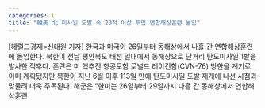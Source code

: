```yaml
---
categories: i
title: "韓美 北 미사일 도발 속 20척 이상 투입 연합해상훈련 돌입"
---
```

[헤럴드경제=신대원 기자] 한국과 미국이 26일부터 동해상에서 나흘 간 연합해상훈련에 돌입한다. 북한이 전날 평안북도 태천 일대에서 동해상으로 단거리 탄도미사일 1발을 발사한 직후다. 훈련은 미 핵추진 항공모함 로널드 레이건함(CVN-76) 방한을 계기로 이미 계획됐지만 북한이 지난 6월 이후 113일 만에 탄도미사일 도발 재개에 나선 시점과 맞물려 더욱 주목된다. 해군은 &ldquo;한미는 26일부터 29일까지 나흘 간 동해상에서 연합해상훈련